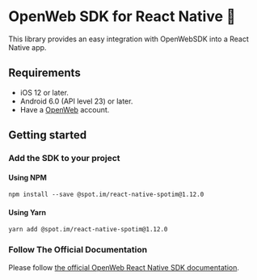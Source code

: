 # OpenWeb SDK for React Native 🚀

This library provides an easy integration with OpenWebSDK into a React Native app.

## Requirements

* iOS 12 or later.
* Android 6.0 (API level 23) or later.
* Have a [OpenWeb](https://www.openweb.com) account.

## Getting started

### Add the SDK to your project

#### Using NPM
```
npm install --save @spot.im/react-native-spotim@1.12.0
```

#### Using Yarn
```
yarn add @spot.im/react-native-spotim@1.12.0
```

### Follow The Official Documentation

Please follow [the official OpenWeb React Native SDK documentation](https://developers.openweb.com/docs/rn-getting-started).

